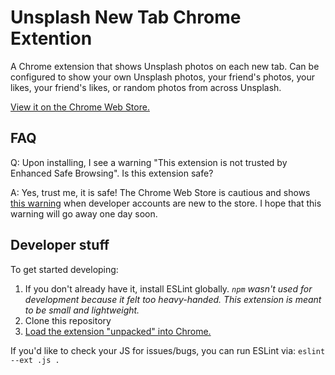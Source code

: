 # Unsplash New Tab Chrome Extention

A Chrome extension that shows Unsplash photos on each new tab. Can be configured to show your own Unsplash photos, your friend's photos, your likes, your friend's likes, or random photos from across Unsplash.

[View it on the Chrome Web Store.](https://chromewebstore.google.com/detail/unsplash-new-tab/kllefpnjajpfpnddcfnhpionedaioaap)

## FAQ

Q: Upon installing, I see a warning "This extension is not trusted by Enhanced Safe Browsing". Is this extension safe?

A: Yes, trust me, it is safe! The Chrome Web Store is cautious and shows [this warning](https://groups.google.com/a/chromium.org/g/chromium-extensions/c/3g8tu00by2g?pli=1) when developer accounts are new to the store. I hope that this warning will go away one day soon.

## Developer stuff

To get started developing:

1. If you don't already have it, install ESLint globally. _`npm` wasn't used for development because it felt too heavy-handed. This extension is meant to be small and lightweight._
1. Clone this repository
1. [Load the extension "unpacked" into Chrome.](https://developer.chrome.com/docs/extensions/mv3/getstarted/development-basics/#load-unpacked)

If you'd like to check your JS for issues/bugs, you can run ESLint via: `eslint --ext .js .`
